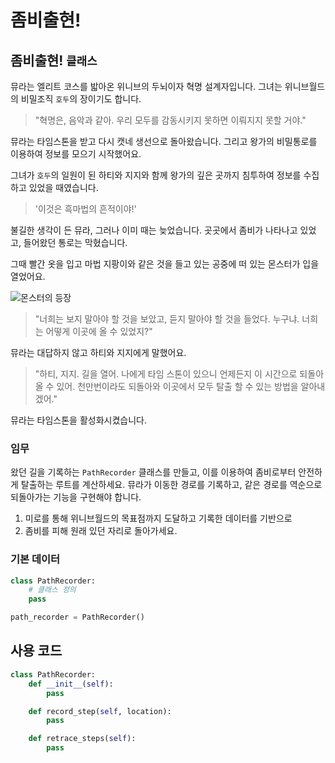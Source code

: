 # 좀비출현!

## 좀비출현! `클래스`

뮤라는 엘리트 코스를 밟아온 위니브의 두뇌이자 혁명 설계자입니다. 그녀는 위니브월드의 비밀조직 `호두`의 장이기도 합니다.

> "혁명은, 음악과 같아. 우리 모두를 감동시키지 못하면 이뤄지지 못할 거야."

뮤라는 타임스톤을 받고 다시 캣네 생선으로 돌아왔습니다. 그리고 왕가의 비밀통로를 이용하여 정보를 모으기 시작했어요.

그녀가 `호두`의 일원이 된 하티와 지지와 함께 왕가의 깊은 곳까지 침투하여 정보를 수집하고 있었을 때였습니다. 

> '이것은 흑마법의 흔적이야!'

불길한 생각이 든 뮤라, 그러나 이미 때는 늦었습니다. 곳곳에서 좀비가 나타나고 있었고, 들어왔던 통로는 막혔습니다.

그때 빨간 옷을 입고 마법 지팡이와 같은 것을 들고 있는 공중에 떠 있는 몬스터가 입을 열었어요.

![몬스터의 등장](./22.webp)

> "너희는 보지 말아야 할 것을 보았고, 듣지 말아야 할 것을 들었다. 누구냐. 너희는 어떻게 이곳에 올 수 있었지?"

뮤라는 대답하지 않고 하티와 지지에게 말했어요.

> "하티, 지지. 길을 열어. 나에게 타임 스톤이 있으니 언제든지 이 시간으로 되돌아 올 수 있어. 천만번이라도 되돌아와 이곳에서 모두 탈출 할 수 있는 방법을 알아내겠어."

뮤라는 타임스톤을 활성화시켰습니다.

### 임무
왔던 길을 기록하는 `PathRecorder` 클래스를 만들고, 이를 이용하여 좀비로부터 안전하게 탈출하는 루트를 계산하세요. 뮤라가 이동한 경로를 기록하고, 같은 경로를 역순으로 되돌아가는 기능을 구현해야 합니다.

1. 미로를 통해 위니브월드의 목표점까지 도달하고 기록한 데이터를 기반으로
2. 좀비를 피해 원래 있던 자리로 돌아가세요.

### 기본 데이터
```python
class PathRecorder:
    # 클래스 정의
    pass

path_recorder = PathRecorder()
```

## 사용 코드
```python
class PathRecorder:
    def __init__(self):
        pass

    def record_step(self, location):
        pass

    def retrace_steps(self):
        pass
```
